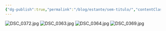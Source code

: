 ```yaml
---
{"dg-publish":true,"permalink":"/blog/estante/sem-titulo/","contentClasses":"img-grid","noteIcon":""}
---
```


![DSC_0372.jpg](/img/user/Blog/Media/DSC_0372.jpg)
![DSC_0363.jpg](/img/user/Blog/Media/DSC_0363.jpg)
![DSC_0364.jpg](/img/user/Blog/Media/DSC_0364.jpg)
![DSC_0369.jpg](/img/user/Blog/Media/DSC_0369.jpg)